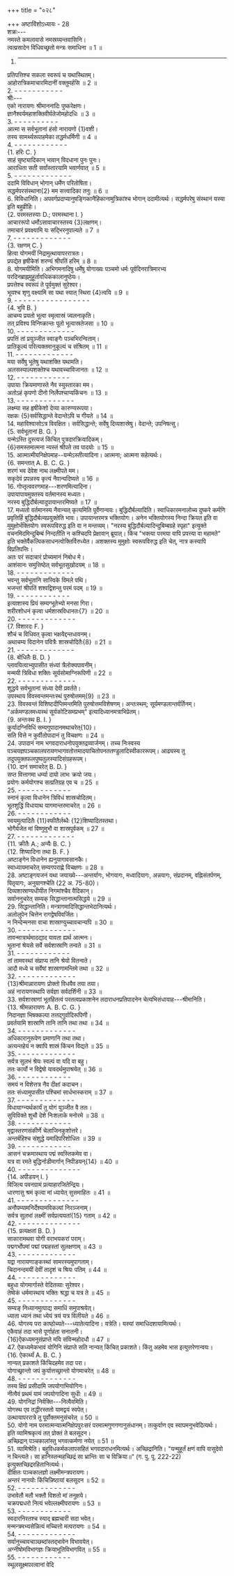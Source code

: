 +++
title = "०२८"

+++
अष्टाविंशोऽध्यायः - 28  
शक्रः---  
नमस्ते कमलावासे नमस्रय्यन्तवासिनि।  
त्वत्प्रसादेन विधिवच्छ्रतो मन्त्रः समाधिना ॥ 1 ॥  
1. - - - - - - - - - - - - -  
प्रतिपत्तिश्च सकला स्वरूपं च यथास्थितम्।  
आहोरात्रिकमाचारमिदानीं वक्तुमर्हसि ॥ 2 ॥  
2. - - - - - - - - - - -  
श्रीः---  
एको नारायणः श्रीमाननादिः पुष्करेक्षणः।  
ज्ञानैश्वर्यमहाशक्तिवीर्यतेजोमहोदधिः ॥ 3 ॥  
3. - - - - - - - - - -  
आत्मा स सर्वभूतानां हंसो नारायणो {1}वशी।  
तस्य सामर्थ्यरूपाहमेका तद्धर्मधर्मिणी ॥ 4 ॥  
4. - - - - - - - - - - - -  
{1. हरिः C. }  
साहं सृष्ट्यादिकान् भावान् विदधाना पुनः पुनः।  
आराधिता सती सर्वांस्तारयामि भवार्णवात् ॥ 5 ॥  
5. - - - - - - - - - - - - -  
ददामि विविधान् भोगान् धर्मेण परितोषिता।  
सद्धर्मपरसंस्थाना{2} मम सत्त्वादिका तनुः ॥ 6 ॥  
6. विविधानिति। अपवर्गप्रदाप्यानुषङ्गिकानैहिकानामुत्रिकांश्च भोगान् ददामीत्यर्थः। सद्धर्मपरेषु संस्थानं यस्या इति बहुव्रीहिः।  
{2. परमस्तस्याः D.; परमस्थाना I. }  
आचाररूपो धर्मोऽसावाचारस्तस्य {3}लक्षणम्।  
तमाचारं प्रवक्ष्यामि यः सद्भिरनुपाल्यते ॥ 7 ॥  
7. - - - - - - - - - - - - -  
{3. रक्षणम् C. }  
हित्वा योगमयीं निद्रामुत्थायापररात्रतः।  
प्रपद्येत हृषीकेशं शरण्यं श्रीपतिं हरिम् ॥ 8 ॥  
8. योगमयीमिति। अभिगमनादिषु धर्मेषु योगाख्यः पञ्चमो धर्मः पूर्वदिनरात्रिमारभ्य परदिनब्राह्नमुहूर्तावधिककालानुष्ठेयः।  
प्रपत्तेश्च स्वरूपं ते पूर्वमुक्तं सुरेश्वर।  
भूयश्च शृणु वक्ष्यामि सा यथा स्यात् स्थिरा {4}त्वयि ॥ 9 ॥  
9. - - - - - - - - - - - - - - - - -  
{4. भुवि B. }  
आचम्य प्रयतो भूत्वा स्मृत्वास्रं ज्वलनाकृति।  
तत् प्रविश्य विनिष्क्रान्तः पूतो भूत्वास्रतेजसा ॥ 10 ॥  
10. - - - - - - - - - - - - -  
प्रपत्तिं तां प्रयुञ्जीत स्वाङ्गैः पञ्चभिरन्विताम्।  
प्रातिकूल्यं परित्यक्तमानुकूल्यं च संश्रितम् ॥ 11 ॥  
11. - - - - - - - - - - - - -  
मया सर्वेषु भूतेषु यथाशक्ति यथामति।  
अलसस्याल्पशक्तेश्च यथावच्चाविजानतः ॥ 12 ॥  
12. - - - - - - - - - - - -  
उपायाः क्रियमाणास्ते नैव स्युस्तारका मम।  
अतोऽहं कृपणो दीनो निर्लेपश्चाप्यकिंचनः ॥ 13 ॥  
13. - - - - - - - - - - - - -  
लक्ष्म्या सह हृषीकेशो देव्या कारुण्यरूपया।  
रक्षकः {5}सर्वसिद्धान्ते वेदान्तेऽपि च गीयते ॥ 14 ॥  
14. महाविश्वासोऽत्र विवक्षितः। सर्वसिद्धान्ते; सर्वेषु दिव्यशास्रेषु। वेदान्ते; उपनिषत्सु।  
{5. सर्वभूतानां B. G. }  
यन्मेऽस्ति दुस्त्यजं किंचित् पुत्रदारक्रियादिकम्।  
{6}समस्तमात्मना न्यस्तं श्रीपते तव पादयोः ॥ 15 ॥  
15. आत्मात्मीयनिक्षेपमाह--यन्मेऽस्तीत्यादिना। आत्मना; आत्मना सहेत्यर्थः।  
{6. समन्तात् A. B. C. G. }  
शरणं भव देवेश नाथ लक्ष्मीपते मम।  
सकृदेवं प्रपन्नस्य कृत्यं नैवान्यदिष्यते ॥ 16 ॥  
16. गोप्तृत्ववरणमाह---शरणमित्यादिना।  
उपायापायमुक्तस्य वर्तमानस्य मध्यतः।  
नरस्य बुद्धिदौर्बल्यादुपायान्तरमिष्यते ॥ 17 ॥  
17. मध्यतो वर्तमानस्य नैवान्यत् कृत्यमिति पूर्वेणान्वयः। बुद्धिदौर्बल्यादिति। स्वाधिकारमनालोच्य दुष्करे कर्मणि प्रवृत्तिर्हि बुद्धिदौर्बल्यप्रयुक्तेति भावः। उपायान्तरमत्र भक्तियोगः। अनेन भक्तियोगस्य निन्दा क्रियत इति वा मुमुक्षोर्भक्तियोगः स्वरूपविरुद्ध इति वा न मन्तव्यम्। "नरस्य बुद्धिदौर्बल्यादिन्दुबिम्बग्रहे स्पृहा" इत्युक्ते वचनमिदमिन्दुबिम्बं निन्दतीति न कश्चिदपि प्रेक्षावान् ब्रूयात्। किंच "भक्त्या परमया वापि प्रपत्त्या वा महामते" इति भक्तेर्वैकल्पिकसाधनत्वोक्तिर्विरुध्येत। अशक्तस्य मुमुक्षोः स्वरूपविरुद्ध इति चेत्, नात्र कस्यापि विप्रतिपत्तिः।  
अतः परं सदाचारं प्रोच्यमानं निबोध मे।  
आशंसानः समुत्तिष्ठेत् सर्वभूतसुखोदयम् ॥ 18 ॥  
18. - - - - - - - - - - - - -  
भवन्तु सर्वभूतानि सात्त्विके विमले पथि।  
भजन्तां श्रीपतिं शश्वद्विशन्तु परमं पदम् ॥ 19 ॥  
19. - - - - - - - - - - - -  
इत्याशास्य प्रियं सम्यग्भूतेभ्यो मनसा गिरा।  
शरीरशोधनं कृत्वा धर्मशास्रविधानतः{7} ॥ 20 ॥  
20. - - - - - - - - - - - - -  
{7. विशारदः F. }  
शौचं च विधिवत् कृत्वा भक्षयेद्दन्तधावनम्।  
अथाचम्य विदानेन पवित्रैः शास्रचोदितैः{8} ॥ 21 ॥  
21. - - - - - - - - - - - - -  
{8. बोधितैः B. D. }  
प्लावयित्वाभ्युपासीत संध्यां त्रैलोक्यपावनीम्।  
मन्मयी त्रिविधा शक्तिः सूर्यसोमाग्निरूपिणी ॥ 22 ॥  
22. - - - - - - - - - - - - -  
शुद्धये सर्वभूतानां संध्या देवी प्रवर्तते।  
उपस्थाय विवस्वन्तमन्तःस्थं पुरुषोत्तमम्{9} ॥ 23 ॥  
23. विवस्वन्तं विशिष्टदीप्तिमन्तमिति पुरुषोत्तमविशेषणम्। अन्तःस्थम्; सूर्यमण्डलान्तर्वर्तिनम्। "अर्कमण्डलमध्यस्थं सूर्यकोटिसमप्रभम्" इत्यादिध्यानमत्राभिप्रेतम्।  
{9. अन्तःस्थ B. I. }  
कुर्यादग्निविधिं सम्यगुपादानमथाचरेत्{10}।  
सति वित्ते न कुर्वीतोपादानं तु विचक्षणः ॥ 24 ॥  
24. उपादानं नाम भगवदाराधनोपयुक्तद्रव्यार्जनम्। तच्च निःस्वस्य पञ्चयज्ञपञ्चकालपरायणभागवतोत्तमादयाचितोपनततण्डुलादिस्वीकाररूपम्। आढ्यस्य तु तदुपयुक्तफलपुष्पतुलस्यादिसंग्रहरूपम्।  
{10. दानं समाचरेत् B. D. }  
सप्त वित्तागमा धर्म्या दायो लाभः क्रयो जयः।  
प्रयोगः कर्मयोगश्च सत्प्रतिग्रह एव च ॥ 25 ॥  
25. - - - - - - - - - - - -  
स्नानं कृत्वा विधानेन त्रिविधं शास्रचोदितम्।  
भूतशुद्धिं विधायाथ यागमान्तरमाचरेत् ॥ 26 ॥  
26. - - - - - - - - - - - -  
स्वयमुत्पादितैः {11}स्फीतैर्लब्धैः {12}शिष्यादितस्तथा।  
भोगैर्यजेत मां विष्णुमुभौ वा शास्रपूर्वकम् ॥ 27 ॥  
27. - - - - - - - - - - - - -  
{11. क्रीतैः A.; अन्यैः B. C. }  
{12. शिष्यादिना तथा B. F. }  
अष्टाङ्गेन विधानेन ह्यनुयागावसानकैः।  
स्वाध्यायमाचरेत् सम्यगपराह्णे विचक्षणः ॥ 28 ॥  
28. अष्टाङ्गयजनं यथा जयाख्ये---अन्तर्यागः, भोगयागः, मध्वादियागः, अन्नयागः, संप्रदानम्, वह्निसंतर्पणम्, पितृयागः, अनुयागश्चेति (22 अ. 75-80)।  
दिव्यशास्राण्यधीयीत निगमांश्चैव वैदिकान्।  
सर्वाननुचरेत् सम्यक् सिद्धान्तानात्मसिद्धये ॥ 29 ॥  
29. सिद्धान्तानिति। मन्त्रागमादिसिद्धान्तभेदानित्यर्थः।  
अलोलुपेन चित्तेन रागद्वेषविवर्जितः।  
न निन्देन्मनसा वाचा शास्राण्युच्चावचान्यपि ॥ 30 ॥  
30. - - - - - - - - - - - - -  
तावन्मात्रार्थमादद्याद यावता ह्यर्थ आत्मनः।  
भूतानां श्रेयसे सर्वे सर्वशास्राणि तन्वते ॥ 31 ॥  
31. - - - - - - - - - - - -  
तां तामवस्थां संप्राप्य तानि श्रेयो वितन्वते।  
आदौ मध्ये च सर्वेषां शास्राणामन्तिमे तथा ॥ 32 ॥  
32. - - - - - - - - - - - - -  
{13}श्रीमान्नारायणः प्रोक्तो विधयैव तया तया।  
अहं नारायणस्थापि सर्वज्ञा सर्वदर्शिनी ॥ 33 ॥  
33. सर्वशास्राणां भूतहितत्वं परतत्वप्रकाशनेन तदाराधनप्रतिपादनेन चेत्यभिसंधायाह---श्रीमानिति।  
{13. श्रीमन्नारायणः A. B. C. G. }  
निदानज्ञा भिषक्कल्पा तत्तद्गुर्वादिरूपिणी।  
प्रवर्तयामि शास्राणि तानि तानि तथा तथा ॥ 34 ॥  
34. - - - - - - - - - - - - -  
अधिकारानुरूपेण प्रमाणानि तथा तथा।  
अत्यन्तहेयं न क्वापि शास्रं किंचन विद्यते ॥ 35 ॥  
35. - - - - - - - - - - - - -  
सर्वत्र सुलभं श्रेयः स्वल्पं वा यदि वा बहु।  
ततः कार्यो न विद्वेषो यावदर्थमुपाश्रयेत् ॥ 36 ॥  
36. - - - - - - - - - - - -  
समयं न विशेत्तत्र नैव दीक्षां कदाचन।  
ततः संध्यामुपासीत पश्चिमां सार्धभास्कराम् ॥ 37 ॥  
37. - - - - - - - - - - - - -  
विधायाग्न्यर्थकार्यं तु योगं युञ्जीत वै ततः।  
सुविविक्ते शुचौ देशे निःशलाके मनोरमे ॥ 38 ॥  
38. - - - - - - - - - - - -  
मृद्वास्तरणसंकीर्णे चेलाजिनकुशोत्तरे।  
अन्तर्बहिश्च संशुद्धे यमादिपरिशोधितः ॥ 39 ॥  
39. - - - - - - - - - - - -  
आसनं चक्रमास्थाय पद्मं स्वस्तिकमेव वा।  
यत्र वा रमते बुद्धिर्नाडीमार्गान् निपीडयन्{14} ॥ 40 ॥  
40. - - - - - - - - - - - - - -  
{14. अपीडयन् I. }  
विजित्य पवनग्रामं प्रत्याहारजितेन्द्रियः।  
धारणासु श्रमं कृत्वा मां ध्यायेत् सुसमाहितः ॥ 41 ॥  
41. - - - - - - - - - - - - - -  
अनौपम्यामनिर्देश्यामविकल्पां निरञ्जनाम्।  
सर्वत्र सुलभां लक्ष्मीं सर्वप्रत्ययतां{15} गताम् ॥ 42 ॥  
42. - - - - - - - - - - - - - -  
{15. प्रत्यक्षतां B. D. }  
साकारामथवा योगी वराभयकरां पराम्।  
पद्मगर्भोपमां पद्मां पद्महस्तां सुलक्षणाम् ॥ 43 ॥  
43. - - - - - - - - - - - - -  
यद्वा नारायणाङ्कस्थां सामरस्यमुपागताम्।  
चिदानन्दमयीं देवीं तादृशं च श्रियः पतिम् ॥ 44 ॥  
44. - - - - - - - - - - - - -  
बहुधा योगमार्गास्ते वेदितव्याः सुरेश्वर।  
तेष्वेकं धर्ममास्थाय भक्तिः श्रद्धा च यत्र ते ॥ 45 ॥  
45. - - - - - - - - - - - - -  
सम्यङ्‌ निध्यानमुत्पाद्य समाधिं समुपाश्रयेत्।  
ध्याता ध्यानं तथा ध्येयं त्रयं यत्र विलीयते ॥ 46 ॥  
46. योगस्य परा काष्ठोच्यते---ध्यातेत्यादिना। यत्रेति। यस्यां समाधिदशायामित्यर्थः।  
एकैवाहं तदा भासे पूर्णाहंता सनातनी।  
{16}ऐकध्यमनुसंप्राप्ते मयि संविन्महोदधौ ॥ 47 ॥  
47. ऐकध्यमेकभावं योगिनि संप्राप्ते सति नान्यत् किंचित् प्रकाशते। किंतु अहमेव भास इत्युत्तरेणान्वयः।  
{16. ऐकार्थ्यं A. B. C. }  
नान्यत् प्रकाशते किंचिदहमेव तदा परा।  
योगाच्छ्रान्तो जपं कुर्यात्तच्छ्रान्तो योगमाचरेत् ॥ 48 ॥  
48. - - - - - - - - - - - - -  
तस्य क्षिप्रं प्रसीदामि जपयोगाभियोगिनः।  
नीत्वैवं प्रथमं यामं जपयोगादिना सुधीः ॥ 49 ॥  
49. योगनिद्रां निर्वक्ति---नित्वैवमिति।  
योगस्थ एव तद्धीरस्ततो यामद्वयं स्वपेत्।  
उत्थायापररात्रे तु पूर्वोक्तमनुसंचरेत् ॥ 50 ॥  
50. योगो नाम परमात्मन्यात्मनिक्षेपपुरःसरं परमात्मगुणगणानुसंधानम्। तत्कुर्वाण एव स्वापमनुभवेदित्यर्थः।  
इति व्यामिश्रकृत्यं तत् प्रोक्तं ते बलसूदन।  
अच्छिद्रान् पञ्चकालांस्तु भगवत्कर्मणा नयेत् ॥ 51 ॥  
51. व्यामिश्रेति। बहुविधकर्मकलापसहितं भगवदाराधनमित्यर्थः। अच्छिद्रानिति। "यन्मुहूर्तं क्षणं वापि वासुदेवो न चिन्त्यते। सा हानिस्तन्महच्छिद्रं सा भ्रान्तिः सा च विक्रिया॥" (ग. पु. पू. 222-22) इत्युक्तच्छिद्ररहितानित्यर्थः।  
दीक्षितः पञ्चकालज्ञो लक्ष्मीमन्त्रपरायणः।  
अन्तरं नानयोः किंचिन्निष्ठायां बलसूदन ॥ 52 ॥  
52. - - - - - - - - - - - - -  
उभावेतौ मतौ भक्तौ विशतो मां तनुक्षये।  
चक्रपद्मधरो नित्यं भवेल्लक्ष्मीपरायणः ॥ 53 ॥  
53. - - - - - - - - - - - -  
स्वदारनिरतश्च स्याद् ब्रह्मचारी सदा भवेत्।  
मन्मन्त्रमभ्यसेन्नित्यं मच्चित्तो मत्परायणः ॥ 54 ॥  
54. - - - - - - - - - - - - -  
सर्वानुच्चावचाञ्छब्दांस्तद्भावेन विभावयेत्।  
अग्नीषोमविभागज्ञः क्रियाभूतिविभागवित् ॥ 55 ॥  
55. - - - - - - - - - - - -  
स्थूलसूक्ष्मपरत्वानां वेदि